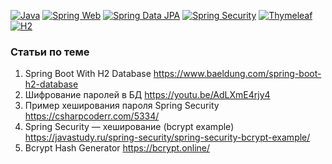 [![Java](https://img.shields.io/badge/Java-E43222??style=for-the-badge&logo=java&logoColor=FFFFFF)](https://java.com/)
[![Spring Web](https://img.shields.io/badge/Spring_Web-FFFFFF??style=for-the-badge&logo=Spring)](https://spring.io/guides/gs/serving-web-content/)
[![Spring Data JPA](https://img.shields.io/badge/Spring_Data_JPA-FFFFFF??style=for-the-badge&logo=Spring)](https://spring.io/projects/spring-data-jpa)
[![Spring Security](https://img.shields.io/badge/Spring_Security-FFFFFF??style=for-the-badge&logo=Spring)](https://spring.io/projects/spring-security/)
[![Thymeleaf](https://img.shields.io/badge/Thymeleaf-FFFFFF??style=for-the-badge&logo=Thymeleaf&logoColor=025B10)](https://www.thymeleaf.org/)
[![H2](https://img.shields.io/badge/H2-0618D5??style=for-the-badge&logo=H2&logoColor=FFFFFF)](https://www.h2database.com/)

### Статьи по теме
1. Spring Boot With H2 Database https://www.baeldung.com/spring-boot-h2-database
2. Шифрование паролей в БД https://youtu.be/AdLXmE4rjy4
3. Пример хеширования пароля Spring Security https://csharpcoderr.com/5334/
4. Spring Security — хеширование (bcrypt example) https://javastudy.ru/spring-security/spring-security-bcrypt-example/
5. Bcrypt Hash Generator https://bcrypt.online/
